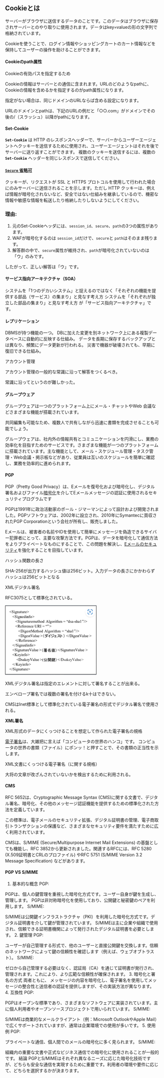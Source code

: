 ## Cookieとは

サーバーがブラウザに送信するデータのことです。このデータはブラウザに保存されサーバーとのやり取りに使用されます。データはkey=valueの形の文字列で格納されています。

Cookieを使うことで、ログイン情報やショッピングカートのカート情報などを保持してユーザーの操作を助けることができます。

#### Cookieのpath属性

Cookieの有効パスを指定するため

Cookieの情報はサーバーとの通信に含まれます。URLのどのようなpathに、Cookieの情報を含めるかを指定するのがpath属性になります。

指定がない場合は、同じドメインのURLならば含める設定になります。

URLのドメインとpathは、下記のURLの例だと「○○.com」がドメインでその後の/（スラッシュ）以降がpathになります。

#### Set-Cookie

**`Set-Cookie`** は HTTP のレスポンスヘッダーで、サーバーからユーザーエージェントへクッキーを送信するために使用され、ユーザーエージェントはそれを後でサーバーに送り返すことができます。 複数のクッキーを送信するには、複数の **`Set-Cookie`** ヘッダーを同じレスポンスで送信してください。

#### [`Secure` **省略可**](https://developer.mozilla.org/ja/docs/Web/HTTP/Headers/Set-Cookie#secure)

クッキーが、リクエストが SSL と HTTPS プロトコルを使用して行われた場合にのみサーバーに送信されることを示します。ただし HTTP クッキーは、例えば情報が暗号化されないなど、安全ではない仕組みを継承しているので、機密な情報や敏感な情報を転送したり格納したりしないようにしてください。

### 理由:

1. 元のSet-Cookieヘッダには、`session_id`、`secure`、`path`の3つの属性があります。
2. WAFが暗号化するのは `session_id`だけで、`secure`と `path`はそのまま残ります。
3. 解答群の中で、`secure`属性が維持され、`path`が暗号化されていないのは「ウ」のみです。

したがって、正しい解答は「ウ」です。

#### サービス指向アーキテクチャ（SOA）

システムを「1つのデカいシステム」と捉えるのではなく「それぞれの機能を提供する部品（サービス）の集まり」と見なす考え方
システムを「それぞれが独立した部品の集まり」と見なす考え方
が「サービス指向アーキテクチャ」です。

#### レプリケーション

DBMSが持つ機能の一つ。
DBに加えた変更を別ネットワーク上にある複製データベースに自動的に反映する仕組み。
データを長期に保存するバックアップとは異なり、頻繁にデータ更新が行われる。
災害で機器が破壊されても、早期に復旧できる仕組み。

アカウント管理

アカウント管理の一般的な常識に沿って解答をつくるべき。

常識に沿ってというのが難しかった。

#### グループウェア

グループウェアは一つのプラットフォーム上にメール・チャットやWeb 会議などさまざまな機能が搭載されています。

共同編集も可能なため、複数人で共有しながら迅速に書類を完成させることも可能でしょう。

グループウェアは、社内外の情報共有とコミュニケーションを円滑にし、業務の効率化を目指すためのサービスです。さまざまな機能が一つのプラットフォームに搭載されています。主な機能として、メール・スケジュール管理・タスク管理・Web会議・掲示板などがあり、従業員は互いのスケジュールを簡単に確認し、業務を効率的に進められます。

#### PGP

PGP（Pretty Good Privacy）は、Eメールを復号化および暗号化し、デジタル署名およびファイル[暗号化](https://www.fortinet.com/resources/cyberglossary/encryption)を介してEメールメッセージの認証に使用されるセキュリティプログラムです

PGPは1991年に政治活動家のポール・ジマーマンによって設計および開発されました。PGPソフトウェアは、2002年に設立され、2010年にSymantecに買収されたPGP Corporationという会社が所有し、販売しました。

Eメールは、被害者の名前やIDを使用して簡単にメッセージを偽造できるサイバー犯罪者にとって、主要な攻撃方法です。PGPは、データを暗号化して通信方法をよりプライベートなものにすることで、この問題を解決し、[Eメールのセキュリティ](https://www.fortinet.com/jp/resources/cyberglossary/email-security)を強化することを目指しています。

ハッシュ関数の長さ

SHA-256が出力するハッシュ値は256ビット。入力データの長さにかかわらずハッシュは256ビットとなる

XMLデジタル署名

RFC3075として標準化されている。

![1739248232822](image/communication/1739248232822.png)

XMLデジタル署名は指定のエレメントに対して署名することが出来る。

エンベロープ署名では複数の署名を付けるk十はできない。

CMSはInet標準として標準化されている電子署名の形式でデジタル署名で使用される。


**XML署名**

XML形式のデータにくっつけることを想定して作られた電子署名の規格

[電子署名](https://wa3.i-3-i.info/word14395.html)は、大雑把に言えば「コンピュータの世界のハンコ」です。
コンピュータの世界の書類（ファイル）にポンッ！と押すことで、その書類の正当性を示します。

XML文書にくっつける電子署名（に関する規格）

大将の文章が改ざんされていないかを検出するために利用される。


#### CMS

RFC 5652は、Cryptographic Message Syntax (CMS)に関する文書で、デジタル署名、暗号化、その他のメッセージ認証機能を提供するための標準化された方法を定義しています。

この標準は、電子メールのセキュリティ拡張、デジタル証明書の管理、電子商取引トランザクションの保護など、さまざまなセキュリティ要件を満たすために広く利用されています。

CMSは、S/MIME (Secure/Multipurpose Internet Mail Extensions) の基盤としても機能し、RFC 3852から更新されました。関連するRFCには、RFC 5280 (X.509証明書とCRLのプロファイル) やRFC 5751 (S/MIME Version 3.2 Message Specification) などがあります。

#### PGP VS S/MIME
 
1. 基本的な概念
PGP:

PGPは、個人の鍵管理を重視した暗号化方式です。ユーザー自身が鍵を生成し、管理します。
PGPは非対称暗号化を使用しており、公開鍵と秘密鍵のペアを利用します。
S/MIME:

S/MIMEは公開鍵インフラストラクチャ（PKI）を利用した暗号化方式です。デジタル証明書を介して鍵が管理されています。
S/MIMEは主に企業や組織で使用され、信頼できる証明書機関によって発行されたデジタル証明書を必要とします。
2. 鍵管理
PGP:

ユーザーが自己管理する形式で、他のユーザーと直接公開鍵を交換します。信頼のネットワークによって鍵の信頼性を確認します（例えば、ウェブオブトラスト）。
S/MIME:

ゼロから自己管理する必要はなく、認証局（CA）を通じて証明書が発行され、管理されます。これにより、より広範な信頼性が確保されます。
3. 暗号化と署名の方式
両者ともに、
メッセージの内容を暗号化し、電子署名を使用してメッセージの整合性と送信者の認証を提供しますが、その実装方法が異なります。
4. 互換性
PGP:

PGPはオープンな標準であり、さまざまなソフトウェアに実装されています。主に個人利用者やオープンソースプロジェクトで用いられています。
S/MIME:

S/MIMEは商業的なメールクライアント（例：Microsoft OutlookやApple Mail）で広くサポートされていますが、通常は企業環境での使用が多いです。
5. 使用例
PGP:

プライベートな通信、個人間でのメールの暗号化に多く見られます。
S/MIME:

組織内の重要な文書や正式なビジネス通信での暗号化に使用されることが一般的です。
結論
PGPとS/MIMEはそれぞれ異なるニーズに応じた暗号化技術ですが、どちらも安全な通信を実現するために重要です。利用者の環境や要件に応じて、どちらを選択するかが決まります。
